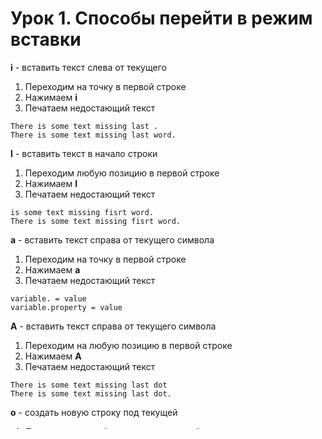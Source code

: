 Урок 1. Способы перейти в режим вставки
=============

**i** - вставить текст слева от текущего
  1. Переходим на точку в первой строке
  2. Нажимаем **i**
  3. Печатаем недостающий текст

```
There is some text missing last .
There is some text missing last word.
```

**I** - вставить текст в начало строки
  1. Переходим любую позицию в первой строке
  2. Нажимаем **I**
  3. Печатаем недостающий текст

```
is some text missing fisrt word.
There is some text missing fisrt word.
```

**a** - вставить текст справа от текущего символа
  1. Переходим на точку в первой строке
  2. Нажимаем **a**
  3. Печатаем недостающий текст

```
variable. = value
variable.property = value
```

**A** - вставить текст справа от текущего символа
  1. Переходим на любую позицию в первой строке
  2. Нажимаем **A**
  3. Печатаем недостающий текст

```
There is some text missing last dot
There is some text missing last dot.
```

**o** - создать новую строку под текущей
  1. Переходим на любую позицию в первой строке
  2. Нажимаем **o**
  3. Печатаем недостающий текст

```
Insert line after this.

Insert line after this.
Yahoo!
```

**O** - создать новую строку над текущей
  1. Переходим на любую позицию в первой строке
  2. Нажимаем **O**
  3. Печатаем недостающий текст

```
Insert line before this.

Yahoo!
Insert line before this
```

**C** - заменить всё до конца строки
  1. Переходим на букцу 'w'
  2. Нажимаем **C**
  3. Печатаем недостающий текст

```
This text is wrong and you should fix it!
This text is right.
```

**3s** - удалить 3 символа и перейти в режим вставки
Oбщий случай: [Кол-во повторений]s
Попытайтесь исправить текст ниже используя эту команду

```
Thiii teooooot is riffht.
This text is right.
```

**ciW** - заменить слово под курсором
  1. Переходим на любую позицию в слове
  2. Нажимаем последовательно **ciW**
  3. Печатаем верное слово

```
This lubw has a few wptfd that mrrf changing usf the change operator.
This line has a few words that need changing using the change operator.
```

**ci"** - заменить текст между кавычками
  1. Переходим на любую позицию в тексте в кавычках
  2. Нажимаем последовательно **ci"**
  3. Печатаем верный текст

```
value = "wrong"
value = "right"

value = "wrong string"
value = "right string"
```

**ci(** - заменить текст между круглыми скобками
  1. Переходим на любую позицию в тексте в скобках
  2. Нажимаем последовательно **ci(**
  3. Печатаем верный текст

```
value = function(wrong)
value = function(right)

value = function(wrong, wrong, wrong)
value = function(param1, param2)
```

**gi** - перейти к последнему месту, где производилось редактирование ) "

